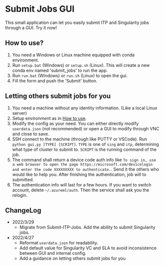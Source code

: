 # Submit Jobs GUI

This small application can let you easily submit ITP and Singularity jobs through a GUI. Try it now!

## How to use?
  1. You need a Windows or Linux machine equipped with conda environment.
  2. Run `setup.bat` (Windows) or `setup.sh` (Linux). This will create a new conda env named 'submit_jobs' to run the app.
  3. Run `run.bat` (Windows) or `run.sh` (Linux) to open the gui.
  4. Fill the form and push the 'Submit' button.

## Letting others submit jobs for you
  1. You need a machine without any identity information. (Like a local Linux server)
  2. Setup environment as in [How to use](#How-to-use).
  3. Modify the config as your need. You can either directly modify `userdata.json` (not recommended) or open a GUI to modify through VNC and close to save.
  4. SSH connect to the machine (through like PUTTY or VSCode). Run `python gui.py [TYPE] [SCRIPT]`. `TYPE` is one of `sing` and `itp`, determining what type of cluster to submit to. `SCRIPT` is the running command of the job.
  5. The command shall return a device code auth info like `To sign in, use a web browser to open the page https://microsoft.com/devicelogin and enter the code XXXXXXXXX to authenticate.`. Send it the others who would like to help you. After finishing the authentication, job will to submitted.
  6. The authentication info will last for a few hours. If you want to switch account, delete `~/.azureml/auth`. Then the service shall ask you the relogin.

## ChangeLog
- 2022/3/29
  - Migrate from Submit-ITP-Jobs. Add the ability to submit Singularity jobs. 
- 2022/4/27
  - Reformat `userdata.json` for readability.
  - Add default value for Singularity VC and SLA to avoid inconsistence between GUI and internal config.
  - Add a guidance on letting others submit jobs for you